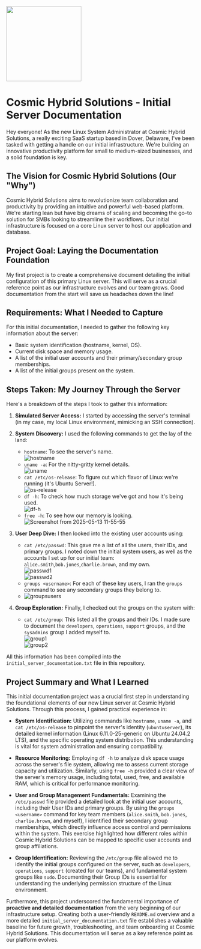 <img src="https://github.com/user-attachments/assets/ec17bc81-ce1e-4991-8b20-1d2a61fe985b" width="200">


# Cosmic Hybrid Solutions - Initial Server Documentation

Hey everyone! As the new Linux System Administrator at Cosmic Hybrid Solutions, a really exciting SaaS startup based in Dover, Delaware, I've been tasked with getting a handle on our initial infrastructure. We're building an innovative productivity platform for small to medium-sized businesses, and a solid foundation is key.

## The Vision for Cosmic Hybrid Solutions (Our "Why")

Cosmic Hybrid Solutions aims to revolutionize team collaboration and productivity by providing an intuitive and powerful web-based platform. We're starting lean but have big dreams of scaling and becoming the go-to solution for SMBs looking to streamline their workflows. Our initial infrastructure is focused on a core Linux server to host our application and database.

## Project Goal: Laying the Documentation Foundation

My first project is to create a comprehensive document detailing the initial configuration of this primary Linux server. This will serve as a crucial reference point as our infrastructure evolves and our team grows. Good documentation from the start will save us headaches down the line!

## Requirements: What I Needed to Capture

For this initial documentation, I needed to gather the following key information about the server:

* Basic system identification (hostname, kernel, OS).
* Current disk space and memory usage.
* A list of the initial user accounts and their primary/secondary group memberships.
* A list of the initial groups present on the system.

## Steps Taken: My Journey Through the Server

Here's a breakdown of the steps I took to gather this information:

1.  **Simulated Server Access:** I started by accessing the server's terminal (in my case, my local Linux environment, mimicking an SSH connection).
2.  **System Discovery:** I used the following commands to get the lay of the land:
    * `hostname`: To see the server's name.<br>
       ![hostname](https://github.com/user-attachments/assets/1d6b15a3-bdb0-4606-97ef-16c194aa264e)<br>
    * `uname -a`: For the nitty-gritty kernel details.<br>
       ![uname](https://github.com/user-attachments/assets/6d4bfb33-cd0e-4e96-bfae-384229e70199)<br>
    * `cat /etc/os-release`: To figure out which flavor of Linux we're running (it's Ubuntu Server!).<br>
       ![os-release](https://github.com/user-attachments/assets/42b97b90-aa52-4f59-8f9d-d6fc1a9e3d77)<br>
    * `df -h`: To check how much storage we've got and how it's being used.<br>
       ![df-h](https://github.com/user-attachments/assets/b433ddfb-1670-4104-89a4-ea791a4d950c)<br>
    * `free -h`: To see how our memory is looking.<br>
       ![Screenshot from 2025-05-13 11-55-55](https://github.com/user-attachments/assets/c9661cb1-155a-47d9-beee-4e4a2028996a)<br>

4.  **User Deep Dive:** I then looked into the existing user accounts using:
    * `cat /etc/passwd`: This gave me a list of all the users, their IDs, and primary groups. I noted down the initial system users, as well as the accounts I set up for our initial team:       
      `alice.smith`,`bob.jones`,`charlie.brown`, and my own.<br>
      ![passwd1](https://github.com/user-attachments/assets/f702bce7-9646-4433-aa7b-22e346e63b50)<br>
      ![passwd2](https://github.com/user-attachments/assets/980f4de1-8e42-46b8-bcd6-d2ef159fa055)<br>
    * `groups <username>`: For each of these key users, I ran the `groups` command to see any secondary groups they belong to.<br>
    * ![groupsusers](https://github.com/user-attachments/assets/346c077b-7c22-4ef3-8fd1-f88fdb59e69f)<br>

5.  **Group Exploration:** Finally, I checked out the groups on the system with:<br>
    * `cat /etc/group`: This listed all the groups and their IDs. I made sure to document the `developers`, `operations`, `support` groups, and the `sysadmins` group I added myself to.<br>
      ![group1](https://github.com/user-attachments/assets/5c1c5fe8-7182-44c1-99b2-f9bd64152152)<br>
      ![group2](https://github.com/user-attachments/assets/744297ba-2b81-4be7-b635-5c8a6bd14f68)<br>



All this information has been compiled into the `initial_server_documentation.txt` file in this repository.

## Project Summary and What I Learned

This initial documentation project was a crucial first step in understanding the foundational elements of our new Linux server at Cosmic Hybrid Solutions. Through this process, I gained practical experience in:

* **System Identification:** Utilizing commands like `hostname`, `uname -a`, and `cat /etc/os-release` to pinpoint the server's identity (`ubuntuserver`), its detailed kernel information (Linux 6.11.0-25-generic on Ubuntu 24.04.2 LTS), and the specific operating system distribution. This understanding is vital for system administration and ensuring compatibility.

* **Resource Monitoring:** Employing `df -h` to analyze disk space usage across the server's file system, allowing me to assess current storage capacity and utilization. Similarly, using `free -h` provided a clear view of the server's memory usage, including total, used, free, and available RAM, which is critical for performance monitoring.

* **User and Group Management Fundamentals:** Examining the `/etc/passwd` file provided a detailed look at the initial user accounts, including their User IDs and primary groups. By using the `groups <username>` command for key team members (`alice.smith`, `bob.jones`, `charlie.brown`, and myself), I identified their secondary group memberships, which directly influence access control and permissions within the system. This exercise highlighted how different roles within Cosmic Hybrid Solutions can be mapped to specific user accounts and group affiliations.

* **Group Identification:** Reviewing the `/etc/group` file allowed me to identify the initial groups configured on the server, such as `developers`, `operations`, `support` (created for our teams), and fundamental system groups like `sudo`. Documenting their Group IDs is essential for understanding the underlying permission structure of the Linux environment.

Furthermore, this project underscored the fundamental importance of **proactive and detailed documentation** from the very beginning of our infrastructure setup. Creating both a user-friendly `README.md` overview and a more detailed `initial_server_documentation.txt` file establishes a valuable baseline for future growth, troubleshooting, and team onboarding at Cosmic Hybrid Solutions. This documentation will serve as a key reference point as our platform evolves.
